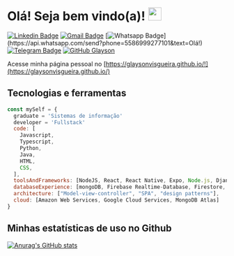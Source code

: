 # Olá! Seja bem vindo(a)! <img src="https://raw.githubusercontent.com/aemmadi/aemmadi/master/wave.gif" width="30px">

[![Linkedin Badge](https://img.shields.io/badge/-LinkedIn-blue?style=flat-square&logo=Linkedin&logoColor=white&link=https://www.linkedin.com/in/fagnerpsantos/)](https://www.linkedin.com/in/glayson-visgueira-7433a61b3/)
[![Gmail Badge](https://img.shields.io/badge/-Gmail-c14438?style=flat-square&logo=Gmail&logoColor=white&link=mailto:glaysonwow@gmail.com)](mailto:glaysonwow@gmail.com/)
[![Whatsapp Badge](https://img.shields.io/badge/-Whatsapp-4CA143?style=flat-square&labelColor=4CA143&logo=whatsapp&logoColor=white&link=https://api.whatsapp.com/send?phone=5586999277101&text=Olá!)](https://api.whatsapp.com/send?phone=5586999277101&text=Olá!)
[![Telegram Badge](https://img.shields.io/badge/-Telegram-1ca0f1?style=flat-square&labelColor=1ca0f1&logo=telegram&logoColor=white&link=https://t.me/glayson_visgueira)](https://t.me/glayson_visgueira)
[![GitHub Glayson](https://img.shields.io/github/followers/glaysonvisgueira?label=follow&style=social)](https://github.com/glaysonvisgueira)


Acesse minha página pessoal no [https://glaysonvisgueira.github.io/!](https://glaysonvisgueira.github.io/)

## Tecnologias e ferramentas
```javascript
const mySelf = {
  graduate = 'Sistemas de informação'
  developer = 'Fullstack'
  code: [
    Javascript, 
    Typescript,    
    Python,
    Java,
    HTML, 
    CSS, 
  ],
  toolsAndFrameworks: [NodeJS, React, React Native, Expo, Node.js, Django, Django Rest Framework],
  databaseExperience: [mongoDB, Firebase Realtime-Database, Firestore, SQlite],
  architecture: ["Model-view-controller", "SPA", "design patterns"],  
  cloud: [Amazon Web Services, Google Cloud Services, MongoDB Atlas]
}
```

## Minhas estatísticas de uso no Github
[![Anurag's GitHub stats](https://github-readme-stats.vercel.app/api?username=glaysonvisgueira&show_icons=true&theme=graywhite)](https://github.com/anuraghazra/github-readme-stats)

